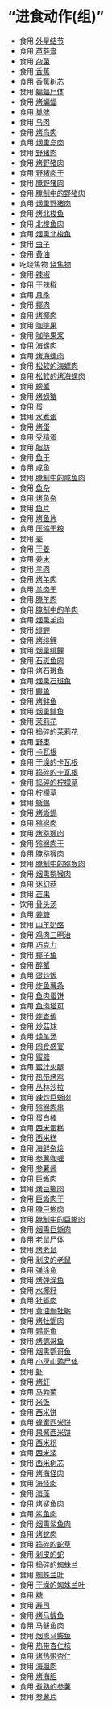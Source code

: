 # “进食动作(组)”  
- 食用 [外星结节](AlienNodule.md)  
- 食用 [芦荟膏](AloeVeraGel.md)  
- 食用 [杂菌](AssortedMushrooms.md)  
- 食用 [香蕉](Banana.md)  
- 食用 [香蕉树芯](BananaStem.md)  
- 食用 [蝙蝠尸体](Bat.md)  
- 食用 [烤蝙蝠](BatCooked.md)  
- 食用 [巢脾](BeeHoneycomb.md)  
- 食用 [鸟肉](BirdMeat.md)  
- 食用 [烤鸟肉](BirdMeatCooked.md)  
- 食用 [烟熏鸟肉](BirdMeatSmoked.md)  
- 食用 [野猪肉](BoarMeat.md)  
- 食用 [烤野猪肉](BoarMeatCooked.md)  
- 食用 [野猪肉干](BoarMeatDried.md)  
- 食用 [腌野猪肉](BoarMeatSalted.md)  
- 食用 [腌制中的野猪肉](BoarMeatSaltedDrying.md)  
- 食用 [烟熏野猪肉](BoarMeatSmoked.md)  
- 食用 [烤北梭鱼](BonefishCooked.md)  
- 食用 [北梭鱼肉](BonefishMeat.md)  
- 食用 [烟熏北梭鱼](BonefishSmoked.md)  
- 食用 [虫子](Bugs.md)  
- 食用 [黄油](Butter.md)  
- 吃烧焦物 [烧焦物](CharredRemains.md)  
- 食用 [辣椒](Chilies.md)  
- 食用 [干辣椒](ChiliesDried.md)  
- 食用 [月季](ChinaRoseFlowers.md)  
- 食用 [椰肉](CoconutMeat.md)  
- 食用 [烤椰肉](CoconutMeatCooked.md)  
- 食用 [咖啡果](CoffeeBerries.md)  
- 食用 [咖啡果浆](CoffeeBerryPulp.md)  
- 食用 [海螺肉](ConchMeat.md)  
- 食用 [烤海螺肉](ConchMeatCooked.md)  
- 食用 [松软的海螺肉](ConchMeatSoft.md)  
- 食用 [松软的烤海螺肉](ConchMeatSoftCooked.md)  
- 食用 [螃蟹](Crab.md)  
- 食用 [烤螃蟹](CrabCooked.md)  
- 食用 [蛋](Egg.md)  
- 食用 [水煮蛋](EggBoiled.md)  
- 食用 [烤蛋](EggCooked.md)  
- 食用 [受精蛋](EggPartridgeFertilized.md)  
- 食用 [脂肪](Fat.md)  
- 食用 [鱼干](FishDried.md)  
- 食用 [咸鱼](FishSalted.md)  
- 食用 [腌制中的咸鱼肉](FishSaltedDrying.md)  
- 食用 [鱼杂](FishScraps.md)  
- 食用 [烤鱼杂](FishScrapsCooked.md)  
- 食用 [鱼片](FishSlices.md)  
- 食用 [烤鱼片](FishSlicesCooked.md)  
- 食用 [压缩干粮](FoodRation.md)  
- 食用 [姜](Ginger.md)  
- 食用 [干姜](GingerDried.md)  
- 食用 [姜末](GingerGround.md)  
- 食用 [羊肉](GoatMeat.md)  
- 食用 [烤羊肉](GoatMeatCooked.md)  
- 食用 [羊肉干](GoatMeatDried.md)  
- 食用 [腌羊肉](GoatMeatSalted.md)  
- 食用 [腌制中的羊肉](GoatMeatSaltedDrying.md)  
- 食用 [烟熏羊肉](GoatMeatSmoked.md)  
- 食用 [绯鲤](Goatfish.md)  
- 食用 [烤绯鲤](GoatfishCooked.md)  
- 食用 [烟熏绯鲤](GoatfishSmoked.md)  
- 食用 [石斑鱼肉](GrouperMeat.md)  
- 食用 [烤石斑鱼](GrouperMeatCooked.md)  
- 食用 [烟熏石斑鱼](GrouperMeatSmoked.md)  
- 食用 [鲱鱼](Herring.md)  
- 食用 [烤鲱鱼](HerringCooked.md)  
- 食用 [烟熏鲱鱼](HerringSmoked.md)  
- 食用 [茉莉花](JasmineFlowers.md)  
- 食用 [捣碎的茉莉花](JasmineFlowersGround.md)  
- 食用 [野枣](JujubeFruits.md)  
- 食用 [卡瓦根](KavaRoot.md)  
- 食用 [干燥的卡瓦根](KavaRootDried.md)  
- 食用 [捣碎的卡瓦根](KavaRootGround.md)  
- 食用 [捣碎的柠檬草](LemonGrassGround.md)  
- 食用 [柠檬草](LemongrassStalks.md)  
- 食用 [蜥蜴](Lizard.md)  
- 食用 [烤蜥蜴](LizardCooked.md)  
- 食用 [猕猴肉](MacaqueMeat.md)  
- 食用 [烤猕猴肉](MacaqueMeatCooked.md)  
- 食用 [猕猴肉干](MacaqueMeatDried.md)  
- 食用 [腌猕猴肉](MacaqueMeatSalted.md)  
- 食用 [腌制中的猕猴肉](MacaqueMeatSaltedDrying.md)  
- 食用 [烟熏猕猴肉](MacaqueMeatSmoked.md)  
- 食用 [迷幻菇](MagicMushrooms.md)  
- 食用 [芒果](Mango.md)  
- 饮用 [骨头汤](BoneBroth.md)  
- 食用 [姜糖](CandiedGinger.md)  
- 食用 [山羊奶酪](Cheese.md)  
- 食用 [鸡肉三明治](ChickenSandwich.md)  
- 食用 [巧克力](Chocolate.md)  
- 食用 [椰子鱼](CoconutFish.md)  
- 食用 [醉蟹](DrunkenCrab.md)  
- 食用 [蛋炒饭](EggFriedRice.md)  
- 食用 [炸鱼薯条](FishNChips.md)  
- 食用 [鱼肉蛋饼](FishOmelette.md)  
- 食用 [鱼肉塔可](FishTaco.md)  
- 食用 [炸香蕉](FriedBanana.md)  
- 食用 [炒菇球](FriedPuffballs.md)  
- 食用 [炖羊汤](GoatStew.md)  
- 食用 [肉食盛宴](HeartyFeast.md)  
- 食用 [蜜糖](HoneyCandy.md)  
- 食用 [蜜汁火腿](HoneyGlazedPork.md)  
- 食用 [热带烤鸡](IslandChicken.md)  
- 食用 [丛林沙拉](JungleSalad.md)  
- 食用 [辣炒巨蜥肉](LizardFry.md)  
- 食用 [猕猴肉串](MacaqueSkewers.md)  
- 食用 [蛋白棒](ProteinBar.md)  
- 食用 [西米蛋糕](SagoCake.md)  
- 食用 [西米糕](SagoSlime.md)  
- 食用 [海鲜杂烩](SeafoodCup.md)  
- 食用 [参薯咖喱](YamCurry.md)  
- 食用 [参薯酱](YamJam.md)  
- 食用 [巨蜥肉](MonitorMeat.md)  
- 食用 [烤巨蜥肉](MonitorMeatCooked.md)  
- 食用 [巨蜥肉干](MonitorMeatDried.md)  
- 食用 [腌巨蜥肉](MonitorMeatSalted.md)  
- 食用 [腌制中的巨蜥肉](MonitorMeatSaltedDrying.md)  
- 食用 [烟熏巨蜥肉](MonitorMeatSmoked.md)  
- 食用 [老鼠尸体](Mouse.md)  
- 食用 [烤老鼠](MouseCooked.md)  
- 食用 [剥皮的老鼠](MouseSkinned.md)  
- 食用 [弹涂鱼](Mudskipper.md)  
- 食用 [烤弹涂鱼](MudskipperCooked.md)  
- 食用 [水椰籽](NipaSeeds.md)  
- 食用 [牡蛎肉](OysterMeat.md)  
- 食用 [黄油焗牡蛎](OysterMeatBaked.md)  
- 食用 [烤牡蛎肉](OysterMeatCooked.md)  
- 食用 [鹦哥鱼](ParrotFish.md)  
- 食用 [烤鹦哥鱼](ParrotFishCooked.md)  
- 食用 [烟熏鹦哥鱼](ParrotFishSmoked.md)  
- 食用 [小灰山鹑尸体](PartridgeChickDead.md)  
- 食用 [虾](Prawns.md)  
- 食用 [烤虾](PrawnsCooked.md)  
- 食用 [马勃菌](Puffballs.md)  
- 食用 [米饭](RiceCooked.md)  
- 食用 [西米饼](SagoFlatbread.md)  
- 食用 [蜂蜜西米饼](SagoFlatbreadHoney.md)  
- 食用 [果酱西米饼](SagoFlatbreadJam.md)  
- 食用 [西米粉](SagoFlour.md)  
- 食用 [西米浆](SagoPulp.md)  
- 食用 [西米树芯](SagoSawdust.md)  
- 食用 [烤海怪肉](SeahoundCooked.md)  
- 食用 [海怪肉](Seahoundmeat.md)  
- 食用 [海藻](Seaweed.md)  
- 食用 [烤鲨鱼肉](SharkCooked.md)  
- 食用 [鲨鱼肉](SharkMeat.md)  
- 食用 [烟熏鲨鱼肉](SharkSmoked.md)  
- 食用 [烤蛇肉](SnakeCooked.md)  
- 食用 [捣碎的蛇草](SnakeGrassGround.md)  
- 食用 [剥皮的蛇](SnakeSkinned.md)  
- 食用 [捣碎的蜘蛛兰](SpiderLilyGround.md)  
- 食用 [蜘蛛兰叶](SpiderLilyLeaves.md)  
- 食用 [干燥的蜘蛛兰叶](SpiderLilyLeavesDried.md)  
- 食用 [糖](Sugar.md)  
- 食用 [寿司](Sushi.md)  
- 食用 [烤马鲅鱼](ThreadfinCooked.md)  
- 食用 [马鲅鱼肉](ThreadfinMeat.md)  
- 食用 [烟熏马鲅鱼](ThreadfinSmoked.md)  
- 食用 [热带杏仁核](TropicalAlmondKernels.md)  
- 食用 [烤热带杏仁](TropicalAlmondsRoasted.md)  
- 食用 [海胆肉](UrchinMeat.md)  
- 食用 [烤海胆](UrchinMeatCooked.md)  
- 食用 [煮熟的参薯](YamBoiled.md)  
- 食用 [参薯片](YamCut.md)  


<script>document.title="“进食动作(组)” - 卡牌生存百科 Card Survival Wiki";</script>